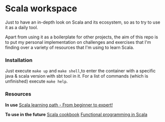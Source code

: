# Scala workspace
Just to have an in-depth look on Scala and its ecosystem, so as to try to use it as a daily tool.

Apart from using it as a boilerplate for other projects, the aim of this repo is to put my personal implementation on challenges and exercises that I'm finding over a variety of resources that I'm using to learn Scala.

### Installation
Just execute `make up` and `make shell`,to enter the container with a specific java & scala version with sbt tool in it. For a list of commands (which is unfinished) execute `make help`. 

### Resources
**In use**
[Scala learning path - From beginner to expert!](https://learning.oreilly.com/learning-paths/learning-path-scala/9781789616002/?autoplay=false)

**To use in the future**
[Scala cookbook](http://scalacookbook.com/)
[Functional programming in Scala](https://github.com/awantik/scala-programming/blob/master/Manning%20Functional%20Programming%20in%20Scala%20(2015).pdf)
